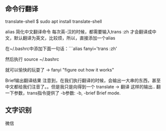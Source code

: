  
## 命令行翻译

 translate-shell
$ sudo apt install translate-shell

 alias 简化中文翻译命令
每次英-汉的时候，都需要输入trans :zh 才会翻译成中文，默认翻译为英文，比较烦，所以，直接添加一个alias

在~/.bashrc中添加下面一句话：```alias fanyi='trans :zh'

然后执行 source ~/.bashrc

就可以愉快的玩耍了 ->
fanyi "figure out how it works"

Brief输出翻译结果
注意到，在我们执行翻译的时候，会输出一大串的东西，甚至中文都给我们注音了。。但是我只是向得到一个 translate -> 翻译 这样的输出..
翻一下参数，trans指令提供了 -b参数:
-b, -brief
Brief mode.

## 文字识别

微信

